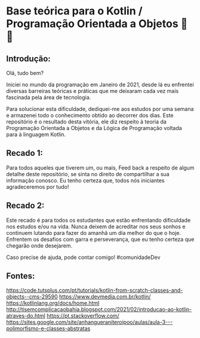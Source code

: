 # Base teórica para o Kotlin / Programação Orientada a Objetos 🚀🚀
## Introdução:
Olá, tudo bem? 

Iniciei no mundo da programação em Janeiro de 2021, desde lá eu enfrentei diversas barreiras teóricas e práticas que me deixaram cada vez mais fascinada pela área de tecnologia. 

Para solucionar esta dificuldade, dediquei-me aos estudos por uma semana e armazenei todo o conhecimento obtido ao decorrer dos dias. Este repositório é o resultado desta vitória, ele diz respeito à teoria da Programação Orientada a Objetos  e da Lógica de Programação voltada para à linguagem Kotlin.

## Recado 1:
Para todos aqueles que tiverem um, ou mais, Feed back a respeito de algum detalhe deste repositório, se sinta no direito de compartilhar a sua informação conosco. Eu tenho certeza que, todos nós iniciantes agradeceremos por tudo! 

## Recado 2:
Este recado é para todos os estudantes que estão enfrentando dificuldade nos estudos e/ou na vida. Nunca deixem de acreditar nos seus sonhos e continuem lutando para fazer do amanhã um dia melhor do que o hoje. Enfrentem os desafios com garra e perseverança, que eu tenho certeza que chegarão onde desejarem.

Caso precise de ajuda, pode contar comigo! #comunidadeDev

## Fontes:
https://code.tutsplus.com/pt/tutorials/kotlin-from-scratch-classes-and-objects--cms-29590
https://www.devmedia.com.br/kotlin/
https://kotlinlang.org/docs/home.html
http://tisemcomplicacaobahia.blogspot.com/2021/02/introducao-ao-kotlin-atraves-do.html
https://pt.stackoverflow.com/
https://sites.google.com/site/anhangueraniteroipoo/aulas/aula-3---polimorfismo-e-classes-abstratas


